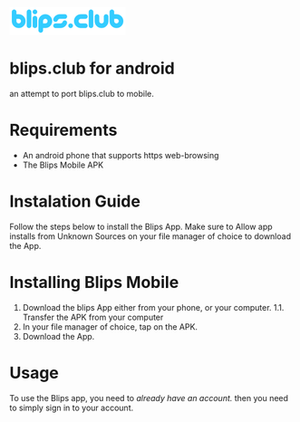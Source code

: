 ![Blips.club Logo](https://raw.githubusercontent.com/NewmanWasTaken/blipsmobileandroid/main/blipsLOGO.png)

# blips.club for android
an attempt to port blips.club to mobile.

# Requirements
* An android phone that supports https web-browsing
* The Blips Mobile APK

# Instalation Guide
Follow the steps below to install the Blips App. Make sure to Allow app installs from Unknown Sources on your file manager of choice to download the App.

# Installing Blips Mobile
1. Download the blips App either from your phone, or your computer.
1.1. Transfer the APK from your computer
2. In your file manager of choice, tap on the APK.
3. Download the App.

#  Usage
To use the Blips app, you need to _already have an account._ then you need to simply sign in to your account.
